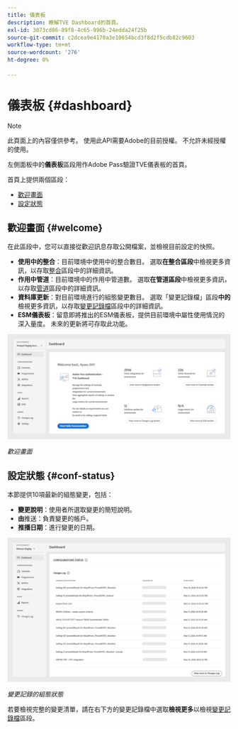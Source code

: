 ```yaml
---
title: 儀表板
description: 瞭解TVE Dashboard的首頁。
exl-id: 3073cd86-89f8-4c65-996b-24edda24f25b
source-git-commit: c2dcea9e4170a3e10654bcd3f8d2f5cdb82c9603
workflow-type: tm+mt
source-wordcount: '276'
ht-degree: 0%

---
```


# 儀表板 {#dashboard}

>[!NOTE]
>
>此頁面上的內容僅供參考。 使用此API需要Adobe的目前授權。 不允許未經授權的使用。

左側面板中的&#x200B;**儀表板**&#x200B;區段用作Adobe Pass驗證TVE儀表板的首頁。

首頁上提供兩個區段：

* [歡迎畫面](#welcome-screen)
* [設定狀態](#configuration-status)

## 歡迎畫面 {#welcome}

在此區段中，您可以直接從歡迎訊息存取公開檔案，並檢視目前設定的快照。

* **使用中的整合**：目前環境中使用中的整合數目。 選取&#x200B;**在整合區段**&#x200B;中檢視更多資訊，以存取[整合](tve-dashboard-integrations.md)區段中的詳細資訊。
* **作用中管道**：目前環境中的作用中管道數。 選取&#x200B;**在管道區段**&#x200B;中檢視更多資訊，以存取[管道](tve-dashboard-channels.md)區段中的詳細資訊。
* **資料庫更新**：對目前環境進行的組態變更數目。 選取「變更記錄檔」區段&#x200B;**中的**&#x200B;檢視更多資訊，以存取[變更記錄檔](tve-dashboard-changes-log.md)區段中的詳細資訊。
* **ESM儀表板**：留意即將推出的ESM儀表板，提供目前環境中屬性使用情況的深入量度。 未來的更新將可存取此功能。

![歡迎畫面](assets/welcome-screen.png)

*歡迎畫面*

## 設定狀態 {#conf-status}

本節提供10項最新的組態變更，包括：

* **變更說明**：使用者所選取變更的簡短說明。
* **由**&#x200B;推送：負責變更的帳戶。
* **推播日期**：進行變更的日期。

![變更記錄的組態狀態](assets/configuration-status.png)

*變更記錄的組態狀態*

若要檢視完整的變更清單，請在右下方的變更記錄檔中選取&#x200B;**檢視更多**&#x200B;以檢視[變更記錄檔](tve-dashboard-changes-log.md)區段。
